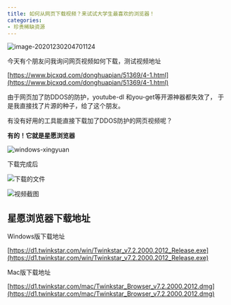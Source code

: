```yaml
---
title: 如何从网页下载视频？来试试大学生最喜欢的浏览器！
categories:
- 珍贵稀缺资源
---
```






![image-20201230204701124](https://cdn.fangyuanxiaozhan.com/assets/1694168684773E84BiNA1.png)



今天有个朋友问我询问网页视频如何下载，测试视频地址

 [https://www.bjcxqd.com/donghuapian/51369/4-1.html](https://www.bjcxqd.com/donghuapian/51369/4-1.html)

由于网页加了防DDOS的防护，youtube-dl 和you-get等开源神器都失效了， 于是我直接找了片源的种子，给了这个朋友。



有没有好用的工具能直接下载加了DDOS防护的网页视频呢？

**有的！它就是星愿浏览器**



![windows-xingyuan](https://cdn.fangyuanxiaozhan.com/assets/1694168702990bBEbr4kh.gif)





下载完成后



![下载的文件](https://cdn.fangyuanxiaozhan.com/assets/1694168705053ZRD8FQSk.png)

![视频截图](https://cdn.fangyuanxiaozhan.com/assets/1694168709233t3mZA0N3.png)



## 星愿浏览器下载地址



Windows版下载地址  



[https://d1.twinkstar.com/win/Twinkstar_v7.2.2000.2012_Release.exe](https://d1.twinkstar.com/win/Twinkstar_v7.2.2000.2012_Release.exe)



Mac版下载地址  

[https://d1.twinkstar.com/mac/Twinkstar_Browser_v7.2.2000.2012.dmg](https://d1.twinkstar.com/mac/Twinkstar_Browser_v7.2.2000.2012.dmg)